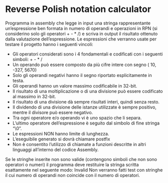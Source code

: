 # Reverse Polish notation calculator
Programma in assembly che legge in input una stringa rappresentante un’espressione ben formata in numero di operandi e operazioni in RPN (si considerino solo gli operatori + - * /) e scriva in output il risultato ottenuto dalla valutazione dell’espressione.
Le espressioni che verranno usate per testare il progetto hanno i seguenti vincoli:

- Gli operatori considerati sono i 4 fondamentali e codificati con i seguenti simboli: + - * /
- Un operando può essere composto da più cifre intere con segno ( 10, -327, 5670)
- Solo gli operandi negativi hanno il segno riportato esplicitamente in testa.
- Gli operandi hanno un valore massimo codificabile in 32-bit.
- Il risultato di una moltiplicazione o di una divisione può essere codificato al massimo in 32-bit.
- Il risultato di una divisione dà sempre risultati interi, quindi senza resto.
- Il dividendo di una divisione delle istanze utilizzate è sempre positivo, mentre il divisore può essere negativo.
- Tra ogni operatore e/o operando vi è uno spazio che li separa.
- L’ultimo operatore dell’espressione è seguito dal simbolo di fine stringa “\0”.
- Le espressioni NON hanno limite di lunghezza.
- L’eseguibile generato si dovrà chiamare postfix
- Non è consentito l’utilizzo di chiamate a funzioni descritte in altri linguaggi all’interno del codice Assembly.

Se le stringhe inserite non sono valide (contengono simboli che non sono operatori o numeri) il programma deve restituire la stringa scritta esattamente nel seguente modo: Invalid
Non verranno fatti test con stringhe il cui numero di operandi non coincide con il numero di operatori.
